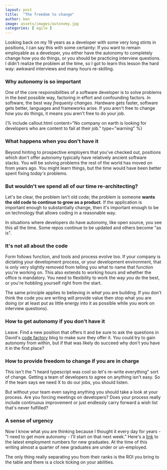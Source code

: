 ```yaml
---
layout: post
title:  "The freedom to change"
author: ben
image: assets/images/autonomy.jpg
categories: [ agile ]
---
```

Looking back on my 19 years as a developer with some very long stints in positions, I can say this with some certainty:
If you want to remain employable as a developer, you either have the autonomy to completely change how you do things, 
or you should be practicing interview questions. I didn't realize the problem at the time, so I got to learn this 
lesson the hard way: awkward interviews and many hours re-skilling.

### Why autonomy is so important
One of the core responsibilities of a software developer is to solve problems in the best possible way, factoring in
effort and confounding factors. In software, the best way *frequenty changes*. Hardware gets faster, software gets 
better, languages and frameworks arise. If you aren't free to change how you do things, it means you aren't free to do 
your job.

{% include callout.html
content="No company on earth is looking for developers who are content to fail at their job."
type="warning" %}

### What happens when you don't have it
Beyond hinting to prospective employers that you've checked out, positions which don't offer autonomy typically have 
relatively ancient software stacks. You will be solving problems the rest of the world has moved on from years ago. You 
might learn things, but the time would have been better spent fixing *today's* problems.

### But wouldn't we spend all of our time re-architecting?
Let's be clear, the problem isn't old code; the problem is someone **wants the old code to continue to grow as a 
product**. If the application is important enough to substantially change, then it's important enough to be on 
technology that allows coding in a reasonable way.

In situations where developers do have autonomy, like open source, you see this all the time. Some repos continue 
to be updated and others become "as is".

### It's not all about the code
Form follows function, and tools and process evolve too. If your company is dictating your development process, or your 
development environment, that is only very slightly removed from telling you what to name that function you're working 
on. This also extends to working hours and whether the office is mandatory. You need to flexibility to work 
the way *you* do the best, or you're hobbling yourself right from the start.

The same principle applies to believing in _what_ you are building. If you don't think the code you are writing will
provide value then stop what you are doing (or at least put as little energy into it as possible while you work on 
interview questions).

### How to get autonomy if you don't have it
Leave. Find a new position that offers it and be sure to ask the questions in David's 
[code factory]({{site.baseurl}}/agile/2021/08/16/code-factory.html) blog to make *sure* they offer it. You could try to 
gain autonomy from within, but if that was likely do succeed why don't you have it in the first place?

### How to provide freedom to change if you are in charge
This isn't the "I heard typescript was cool so let's re-write everything" sort of change. Getting a team of developers 
to agree on anything isn't easy. So if the team says we need X to do our jobs, you should listen.

But without your team even saying anything you should take a look at your process. Are you forcing meetings on
developers? Does your process really include continuous improvement or just endlessly carry forward a wish list that's
never fulfilled?

### A sense of urgency
Now I know what you are thinking because I thought it every day for years - "I need to get more autonomy - I'll start
on that next week." Here's a 
[link](https://www.newyorkfed.org/research/college-labor-market/college-labor-market_compare-majors.html) to the latest
employment numbers for new graduates. At the time of this writing almost a quarter of new graduates are under or 
un-employed. 

The only thing really separating you from their ranks is the ROI you bring to the table and there is a clock ticking
on your abilities.


